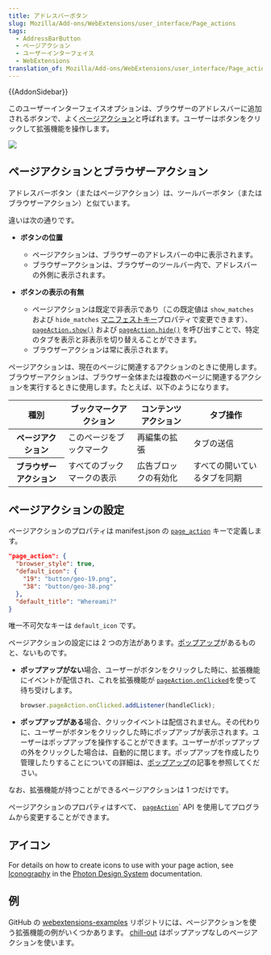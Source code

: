 ```yaml
---
title: アドレスバーボタン
slug: Mozilla/Add-ons/WebExtensions/user_interface/Page_actions
tags:
  - AddressBarButton
  - ページアクション
  - ユーザーインターフェイス
  - WebExtensions
translation_of: Mozilla/Add-ons/WebExtensions/user_interface/Page_actions
---
```

{{AddonSidebar}}

このユーザーインターフェイスオプションは、ブラウザーのアドレスバーに追加されるボタンで、よく[ページアクション](/ja/docs/Mozilla/Add-ons/WebExtensions/API/pageAction)と呼ばれます。ユーザーはボタンをクリックして拡張機能を操作します。

![](address_bar_button.png)

## ページアクションとブラウザーアクション

アドレスバーボタン（またはページアクション）は、ツールバーボタン（またはブラウザーアクション）と似ています。

違いは次の通りです。

- **ボタンの位置**

  - ページアクションは、ブラウザーのアドレスバーの中に表示されます。
  - ブラウザーアクションは、ブラウザーのツールバー内で、アドレスバーの外側に表示されます。

- **ボタンの表示の有無**

  - ページアクションは既定で非表示であり（この既定値は `show_matches` および `hide_matches` [マニフェストキー](/ja/docs/Mozilla/Add-ons/WebExtensions/manifest.json/page_action)プロパティで変更できます）、 [`pageAction.show()`](/ja/docs/Mozilla/Add-ons/WebExtensions/API/pageAction/show) および [`pageAction.hide()`](/ja/docs/Mozilla/Add-ons/WebExtensions/API/pageAction/hide) を呼び出すことで、特定のタブを表示と非表示を切り替えることができます。
  - ブラウザーアクションは常に表示されます。

ページアクションは、現在のページに関連するアクションのときに使用します。ブラウザーアクションは、ブラウザー全体または複数のページに関連するアクションを実行するときに使用します。たとえば、以下のようになります。

<table class="fullwidth-table standard-table">
  <thead>
    <tr>
      <th scope="row">種別</th>
      <th scope="col">ブックマークアクション</th>
      <th scope="col">コンテンツアクション</th>
      <th scope="col">タブ操作</th>
    </tr>
  </thead>
  <tbody>
    <tr>
      <th scope="row">ページアクション</th>
      <td>このページをブックマーク</td>
      <td>再編集の拡張</td>
      <td>タブの送信</td>
    </tr>
    <tr>
      <th scope="row">ブラウザーアクション</th>
      <td>すべてのブックマークの表示</td>
      <td>広告ブロックの有効化</td>
      <td>すべての開いているタブを同期</td>
    </tr>
  </tbody>
</table>

## ページアクションの設定

ページアクションのプロパティは manifest.json の [`page_action`](/ja/docs/Mozilla/Add-ons/WebExtensions/manifest.json/page_action) キーで定義します。

```json
"page_action": {
  "browser_style": true,
  "default_icon": {
    "19": "button/geo-19.png",
    "38": "button/geo-38.png"
  },
  "default_title": "Whereami?"
}
```

唯一不可欠なキーは `default_icon` です。

ページアクションの設定には 2 つの方法があります。[ポップアップ](/ja/docs/Mozilla/Add-ons/WebExtensions/user_interface/Popups)があるものと、ないものです。

- **ポップアップがない**場合、ユーザーがボタンをクリックした時に、拡張機能にイベントが配信され、これを拡張機能が [`pageAction.onClicked`](/ja/docs/Mozilla/Add-ons/WebExtensions/API/pageAction/onClicked)を使って待ち受けします。

  ```js
  browser.pageAction.onClicked.addListener(handleClick);
  ```

- **ポップアップがある**場合、クリックイベントは配信されません。その代わりに、ユーザーがボタンをクリックした時にポップアップが表示されます。ユーザーはポップアップを操作することができます。ユーザーがポップアップの外をクリックした場合は、自動的に閉じます。ポップアップを作成したり管理したりすることについての詳細は、[ポップアップ](/ja/docs/Mozilla/Add-ons/WebExtensions/user_interface/Popups)の記事を参照してください。

なお、拡張機能が持つことができるページアクションは 1 つだけです。

ページアクションのプロパティはすべて、 [`pageAction`](/ja/docs/Mozilla/Add-ons/WebExtensions/API/pageAction)` API を使用してプログラムから変更することができます。

## アイコン

For details on how to create icons to use with your page action, see [Iconography](https://design.firefox.com/photon/visuals/iconography.html) in the [Photon Design System](https://design.firefox.com/photon/index.html) documentation.

## 例

GitHub の [webextensions-examples](https://github.com/mdn/webextensions-examples) リポジトリには、ページアクションを使う拡張機能の例がいくつかあります。 [chill-out](https://github.com/mdn/webextensions-examples/tree/master/chill-out) はポップアップなしのページアクションを使います。
